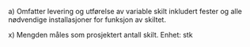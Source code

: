 a) Omfatter levering og utførelse av variable skilt inkludert fester og alle nødvendige installasjoner for funksjon av skiltet.

x) Mengden måles som prosjektert antall skilt. Enhet: stk

